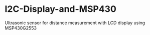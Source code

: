 # I2C-Display-and-MSP430
Ultrasonic sensor for distance measurement with LCD display using MSP430G2553
